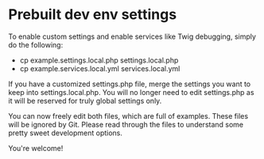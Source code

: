 # Prebuilt dev env settings

To enable custom settings and enable services like Twig debugging, simply do the following:

* cp example.settings.local.php settings.local.php
* cp example.services.local.yml services.local.yml

If you have a customized settings.php file, merge the settings you want to keep
into settings.local.php. You will no longer need to edit settings.php as it will
be reserved for truly global settings only.

You can now freely edit both files, which are full of examples. These files will be ignored by Git. Please read through the files to understand some pretty sweet development options.

You're welcome!
